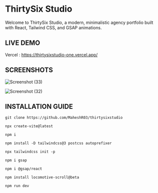 # ThirtySix Studio

Welcome to ThirtySix Studio, a modern, minimalistic agency portfolio built with React, Tailwind CSS, and GSAP animations.

## LIVE DEMO

Vercel : https://thirtysixstudio-one.vercel.app/

## SCREENSHOTS

![Screenshot (33)](https://github.com/user-attachments/assets/057cbc68-353e-4c27-868d-cd1f0a64e297)

![Screenshot (32)](https://github.com/user-attachments/assets/f23d1510-3be4-4d4e-ba73-7196068a3a23)

## INSTALLATION GUIDE

```shell
git clone https://github.com/MaheshR03/thirtysixstudio
```
```shell
npx create-vite@latest
```
```shell
npm i
```
```shell
npm install -D tailwindcss@3 postcss autoprefixer
```
```shell
npx tailwindcss init -p
```
```shell
npm i gsap
```
```shell
npm i @gsap/react
```
```shell
npm install locomotive-scroll@beta
```
```shell
npm run dev
```
